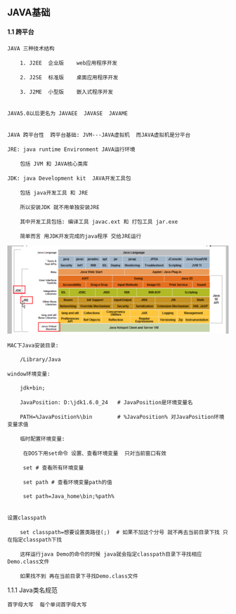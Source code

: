 ## JAVA基础

#### 1.1 跨平台

	JAVA 三种技术结构

		1. J2EE  企业版    web应用程序开发

		2. J2SE  标准版    桌面应用程序开发

		3. J2ME  小型版    嵌入式程序开发

		
	JAVA5.0以后更名为 JAVAEE  JAVASE  JAVAME


	JAVA 跨平台性  跨平台基础: JVM---JAVA虚拟机  而JAVA虚拟机是分平台

	JRE: java runtime Environment JAVA运行环境
	
		包括 JVM 和 JAVA核心类库

	JDK: java Development kit  JAVA开发工具包

		包括 java开发工具 和 JRE

		所以安装JDK 就不用单独安装JRE

		其中开发工具包括: 编译工具 javac.ext 和 打包工具 jar.exe

		简单而言 用JDK开发完成的java程序 交给JRE运行

![JavaLanguage](./JavaLanguage.jpg)



	MAC下Java安装目录:
		
		/Library/Java
	
	window环境变量:
		
		jdk+bin;
		
		JavaPosition: D:\jdk1.6.0_24   # JavaPosition是环境变量名
		
		PATH=%JavaPosition%\bin        # %JavaPosition% 对JavaPosition环境变量求值
		
		临时配置环境变量:
		
		 在DOS下用set命令 设置、查看环境变量  只对当前窗口有效
		 
		 set # 查看所有环境变量
		 
		 set path # 查看环境变量path的值
		 
		 set path=Java_home\bin;%path%
		 
		 
	设置classpath
	
		set classpath=想要设置类路径(;)  # 如果不加这个分号 就不再去当前目录下找 只在指定classpath下找
		
		这样运行java Demo的命令的时候 java就会指定classpath目录下寻找相应Demo.class文件
		
		如果找不到 再在当前目录下寻找Demo.class文件
		

1.1.1 Java类名规范
	
	首字母大写  每个单词首字母大写
		 
		
	



